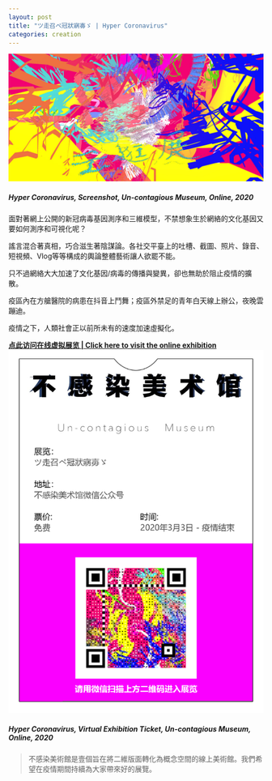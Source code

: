 ```yaml
---
layout: post
title: "ツ走召ぺ冠狀寎毐ゞ | Hyper Coronavirus"
categories: creation
---
```

![alt text](/assets/hyper-corona-virus/screenshot.jpg "Hyper Coronavirus, Screenshot, Un-contagious Museum, Online, 2020")
##### _Hyper Coronavirus, Screenshot, Un-contagious Museum, Online, 2020_

面對著網上公開的新冠病毒基因測序和三維模型，不禁想象生於網絡的文化基因又要如何測序和可視化呢？

謠言混合著真相，巧合滋生著陰謀論。各社交平臺上的吐槽、截圖、照片、錄音、短視頻、Vlog等等構成的輿論整體藝術讓人欲罷不能。

只不過網絡大大加速了文化基因/病毒的傳播與變異，卻也無助於阻止疫情的擴散。

疫區內在方艙醫院的病患在抖音上鬥舞；疫區外禁足的青年白天線上辦公，夜晚雲蹦迪。

疫情之下，人類社會正以前所未有的速度加速虛擬化。

[**点此访问在线虚拟展览 | Click here to visit the online exhibition**](https://mingxuan.fun/hyper-corona-virus/)
![alt text](/assets/hyper-corona-virus/qr-ticket.png "Hyper Coronavirus, Virtual Exhibition Ticket, Un-contagious Museum, Online, 2020")
##### _Hyper Coronavirus, Virtual Exhibition Ticket, Un-contagious Museum, Online, 2020_

>不感染美術館是壹個旨在將二維版面轉化為概念空間的線上美術館。我們希望在疫情期間持續為大家帶來好的展覽。